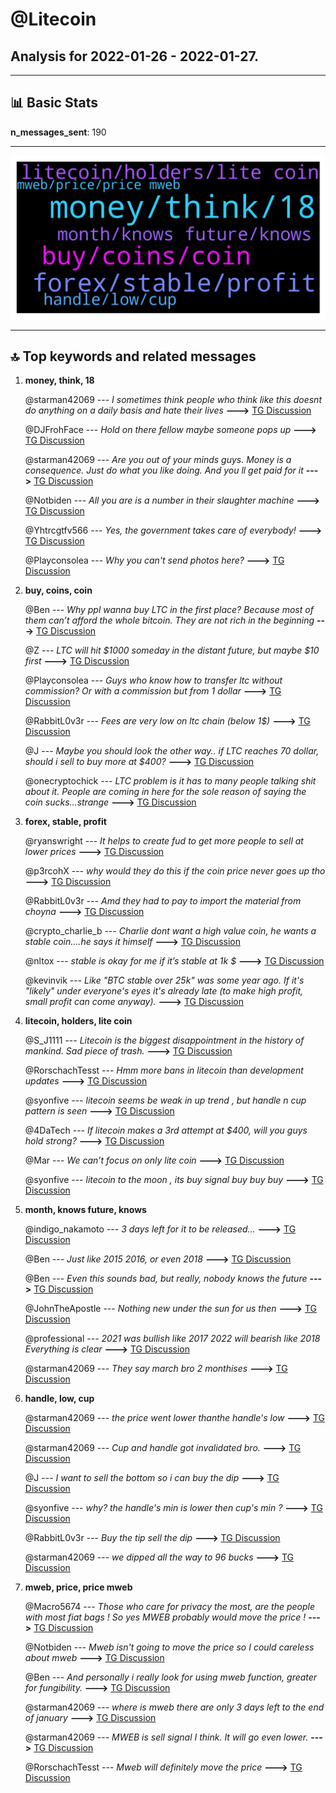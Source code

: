 # **@Litecoin**
 ## Analysis for **2022-01-26** - **2022-01-27**.

---

## 📊 **Basic Stats**

**n_messages_sent**: 190

---
![wordcloud](Litecoin_1Days_wordcloud.png)

---


## 🔝 **Top keywords and related messages**

1. **money, think, 18**

    @starman42069 --- *I sometimes think people who think like this doesnt do anything on a daily basis and hate their lives* **--->** [TG Discussion](https://t.me/Litecoin/2053645)

    @DJFrohFace --- *Hold on there fellow maybe someone pops up* **--->** [TG Discussion](https://t.me/Litecoin/2053567)

    @starman42069 --- *Are you out of your minds guys. Money is a consequence. Just do what you like doing. And you ll get paid for it* **--->** [TG Discussion](https://t.me/Litecoin/2053644)

    @Notbiden --- *All you are is a number in their slaughter machine* **--->** [TG Discussion](https://t.me/Litecoin/2053640)

    @Yhtrcgtfv566 --- *Yes, the government takes care of everybody!* **--->** [TG Discussion](https://t.me/Litecoin/2053639)

    @Playconsolea --- *Why you can't send photos here?* **--->** [TG Discussion](https://t.me/Litecoin/2053438)

2. **buy, coins, coin**

    @Ben --- *Why ppl wanna buy LTC in the first place? Because most of them can’t afford the whole bitcoin. They are not rich in the beginning* **--->** [TG Discussion](https://t.me/Litecoin/2053676)

    @Z --- *LTC will hit $1000 someday in the distant future, but maybe $10 first* **--->** [TG Discussion](https://t.me/Litecoin/2053659)

    @Playconsolea --- *Guys who know how to transfer ltc without commission? Or with a commission but from 1 dollar* **--->** [TG Discussion](https://t.me/Litecoin/2053463)

    @RabbitL0v3r --- *Fees are very low on ltc chain (below 1$)* **--->** [TG Discussion](https://t.me/Litecoin/2053466)

    @J --- *Maybe you should look the other way.. if LTC reaches 70 dollar, should i sell to buy more at $400?* **--->** [TG Discussion](https://t.me/Litecoin/2053884)

    @onecryptochick --- *LTC problem is it has to many people talking shit about it.  People are coming in here for the sole reason of saying the coin sucks...strange* **--->** [TG Discussion](https://t.me/Litecoin/2053695)

3. **forex, stable, profit**

    @ryanswright --- *It helps to create fud to get more people to sell at lower prices* **--->** [TG Discussion](https://t.me/Litecoin/2053699)

    @p3rcohX --- *why would they do this if the coin price never goes up tho* **--->** [TG Discussion](https://t.me/Litecoin/2053708)

    @RabbitL0v3r --- *Amd they had to pay to import the material from choyna* **--->** [TG Discussion](https://t.me/Litecoin/2053174)

    @crypto_charlie_b --- *Charlie dont want a high value coin, he wants a stable coin….he says it himself* **--->** [TG Discussion](https://t.me/Litecoin/2053186)

    @nltox --- *stable is okay for me if it’s stable at 1k $* **--->** [TG Discussion](https://t.me/Litecoin/2053187)

    @kevinvik --- *Like "BTC stable over 25k" was some year ago.  If it's "likely" under everyone's eyes it's already late (to make high profit, small profit can come anyway).* **--->** [TG Discussion](https://t.me/Litecoin/2053197)

4. **litecoin, holders, lite coin**

    @S_J1111 --- *Litecoin is the biggest disappointment in the history of mankind. Sad piece of trash.* **--->** [TG Discussion](https://t.me/Litecoin/2053411)

    @RorschachTesst --- *Hmm more bans in litecoin than development updates* **--->** [TG Discussion](https://t.me/Litecoin/2053358)

    @syonfive --- *litecoin seems be weak in up trend , but handle n cup pattern is seen* **--->** [TG Discussion](https://t.me/Litecoin/2053773)

    @4DaTech --- *If litecoin makes a 3rd attempt at $400, will you guys hold strong?* **--->** [TG Discussion](https://t.me/Litecoin/2053804)

    @Mar --- *We can’t focus on only lite coin* **--->** [TG Discussion](https://t.me/Litecoin/2053747)

    @syonfive --- *litecoin to the moon , its buy signal buy buy buy* **--->** [TG Discussion](https://t.me/Litecoin/2053499)

5. **month, knows future, knows**

    @indigo_nakamoto --- *3 days left for it to be released...* **--->** [TG Discussion](https://t.me/Litecoin/2053821)

    @Ben --- *Just like 2015 2016, or even 2018* **--->** [TG Discussion](https://t.me/Litecoin/2053812)

    @Ben --- *Even this sounds bad, but really, nobody knows the future* **--->** [TG Discussion](https://t.me/Litecoin/2053809)

    @JohnTheApostle --- *Nothing new under the sun for us then* **--->** [TG Discussion](https://t.me/Litecoin/2053388)

    @professional --- *2021 was bullish like 2017 2022 will bearish like 2018 Everything is clear* **--->** [TG Discussion](https://t.me/Litecoin/2053276)

    @starman42069 --- *They say march bro 2 monthises* **--->** [TG Discussion](https://t.me/Litecoin/2053620)

6. **handle, low, cup**

    @starman42069 --- *the price went lower thanthe handle's low* **--->** [TG Discussion](https://t.me/Litecoin/2053868)

    @starman42069 --- *Cup and handle got invalidated bro.* **--->** [TG Discussion](https://t.me/Litecoin/2053775)

    @J --- *I want to sell the bottom so i can buy the dip* **--->** [TG Discussion](https://t.me/Litecoin/2053795)

    @syonfive --- *why? the handle's min is lower then cup's min ?* **--->** [TG Discussion](https://t.me/Litecoin/2053827)

    @RabbitL0v3r --- *Buy the tip sell the dip* **--->** [TG Discussion](https://t.me/Litecoin/2053885)

    @starman42069 --- *we dipped all the way to 96 bucks* **--->** [TG Discussion](https://t.me/Litecoin/2053870)

7. **mweb, price, price mweb**

    @Macro5674 --- *Those who care for privacy the most, are the people with most fiat bags ! So yes MWEB probably would move the price !* **--->** [TG Discussion](https://t.me/Litecoin/2053861)

    @Notbiden --- *Mweb isn't going to move the price so I could careless about mweb* **--->** [TG Discussion](https://t.me/Litecoin/2053843)

    @Ben --- *And personally i really look for using mweb function, greater for fungibility.* **--->** [TG Discussion](https://t.me/Litecoin/2053840)

    @starman42069 --- *where is mweb there are only 3 days left to the end of january* **--->** [TG Discussion](https://t.me/Litecoin/2053820)

    @starman42069 --- *MWEB is sell signal I think. It will go even lower.* **--->** [TG Discussion](https://t.me/Litecoin/2053238)

    @RorschachTesst --- *Mweb will definitely move the price* **--->** [TG Discussion](https://t.me/Litecoin/2053847)

